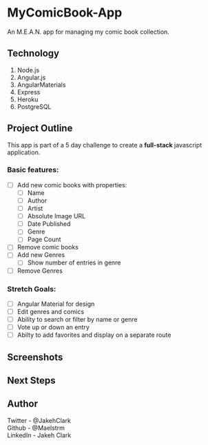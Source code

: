 # MyComicBook-App
An M.E.A.N. app for managing my comic book collection.

## Technology

1. Node.js
2. Angular.js
3. AngularMaterials
4. Express
5. Heroku
6. PostgreSQL

## Project Outline

This app is part of a 5 day challenge to create a **full-stack** javascript application.

### Basic features:

- [ ] Add new comic books with properties:
	- [ ] Name
	- [ ] Author
	- [ ] Artist
	- [ ] Absolute Image URL
	- [ ] Date Published
	- [ ] Genre
	- [ ] Page Count
- [ ] Remove comic books
- [ ] Add new Genres
	- [ ] Show number of entries in genre
- [ ] Remove Genres

### Stretch Goals:

- [ ] Angular Material for design
- [ ] Edit genres and comics
- [ ] Ability to search or filter by name or genre
- [ ] Vote up or down an entry
- [ ] Abilty to add favorites and display on a separate route

## Screenshots

## Next Steps

## Author
Twitter - @JakehClark <br>
Github - @Maelstrm <br>
LinkedIn - Jakeh Clark